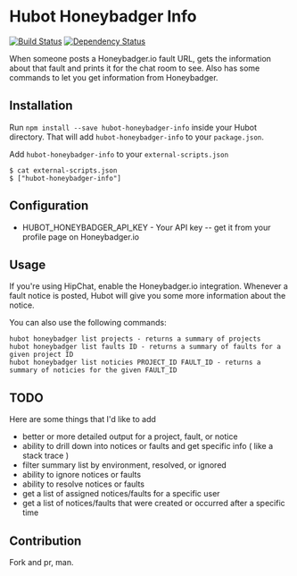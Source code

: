 # Hubot Honeybadger Info

[![Build Status](https://travis-ci.org/seanhagen/hubot-honeybadger-info.png?branch=master)](https://travis-ci.org/seanhagen/hubot-honeybadger-info)
[![Dependency Status](https://gemnasium.com/seanhagen/hubot-honeybadger-info.png)](https://gemnasium.com/seanhagen/hubot-honeybadger-info)

When someone posts a Honeybadger.io fault URL, gets the information about that fault and prints it for the chat room to see. Also has some commands to let you get information from Honeybadger.

## Installation

Run `npm install --save hubot-honeybadger-info` inside your Hubot directory. That will add `hubot-honeybadger-info` to your `package.json`.

Add `hubot-honeybadger-info` to your `external-scripts.json`

    $ cat external-scripts.json
    $ ["hubot-honeybadger-info"]

## Configuration

 - HUBOT_HONEYBADGER_API_KEY - Your API key -- get it from your profile page on Honeybadger.io

## Usage

If you're using HipChat, enable the Honeybadger.io integration. Whenever a fault notice is posted, Hubot will give you some more information about the notice.

You can also use the following commands:

    hubot honeybadger list projects - returns a summary of projects
    hubot honeybadger list faults ID - returns a summary of faults for a given project ID
    hubot honeybadger list noticies PROJECT_ID FAULT_ID - returns a summary of noticies for the given FAULT_ID

## TODO

Here are some things that I'd like to add
 - better or more detailed output for a project, fault, or notice
 - ability to drill down into notices or faults and get specific info ( like a stack trace )
 - filter summary list by environment, resolved, or ignored 
 - ability to ignore notices or faults
 - ability to resolve notices or faults
 - get a list of assigned notices/faults for a specific user
 - get a list of notices/faults that were created or occurred after a specific time

## Contribution

Fork and pr, man.
